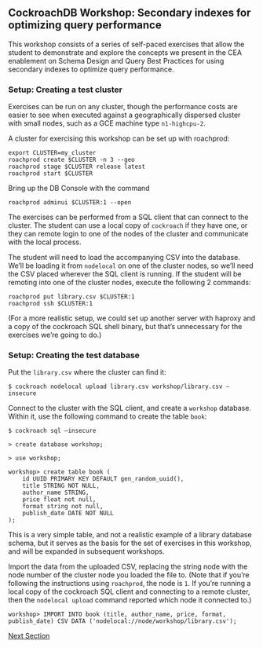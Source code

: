 ## CockroachDB Workshop: Secondary indexes for optimizing query performance

This workshop consists of a series of self-paced exercises that allow the student to demonstrate and explore the concepts we present in the CEA enablement on Schema Design and Query Best Practices for using secondary indexes to optimize query performance.

### Setup: Creating a test cluster

Exercises can be run on any cluster, though the performance costs are easier to see when executed against a geographically dispersed cluster with small nodes, such as a GCE machine type `n1-highcpu-2`.  

A cluster for exercising this workshop can be set up with roachprod:
```
export CLUSTER=my_cluster
roachprod create $CLUSTER -n 3 --geo
roachprod stage $CLUSTER release latest
roachprod start $CLUSTER
```

Bring up the DB Console with the command

```
roachprod adminui $CLUSTER:1 --open
```

The exercises can be performed from a SQL client that can connect to the cluster.  The student can use a local copy of `cockroach` if they have one, or they can remote login to one of the nodes of the cluster and communicate with the local process.

The student will need to load the accompanying CSV into the database.  We’ll be loading it from `nodelocal` on one of the cluster nodes, so we’ll need the CSV placed wherever the SQL client is running.  If the student will be remoting into one of the cluster nodes, execute the following 2 commands:

```
roachprod put library.csv $CLUSTER:1
roachprod ssh $CLUSTER:1
```

(For a more realistic setup, we could set up another server with haproxy and a copy of the cockroach SQL shell binary, but that’s unnecessary for the exercises we’re going to do.)

### Setup: Creating the test database 

Put the `library.csv` where the cluster can find it:

```
$ cockroach nodelocal upload library.csv workshop/library.csv –insecure
```

Connect to the cluster with the SQL client, and create a `workshop` database.  Within it, use the following command to create the table `book`:

```
$ cockroach sql –insecure

> create database workshop;
 
> use workshop;

workshop> create table book (
	id UUID PRIMARY KEY DEFAULT gen_random_uuid(),
	title STRING NOT NULL,
	author_name STRING,
	price float not null,
	format string not null,
	publish_date DATE NOT NULL
);
```

This is a very simple table, and not a realistic example of a library database schema, but it serves as the basis for the set of exercises in this workshop, and will be expanded in subsequent workshops.

Import the data from the uploaded CSV, replacing the string node with the node number of the cluster node you loaded the file to.  (Note that if you’re following the instructions using `roachprod`, the node is `1`.  If you’re running a local copy of the cockroach SQL client and connecting to a remote cluster, then the `nodelocal upload` command reported which node it connected to.)

```
workshop> IMPORT INTO book (title, author_name, price, format, publish_date) CSV DATA ('nodelocal://node/workshop/library.csv');
```

[Next Section](Section1.md)
